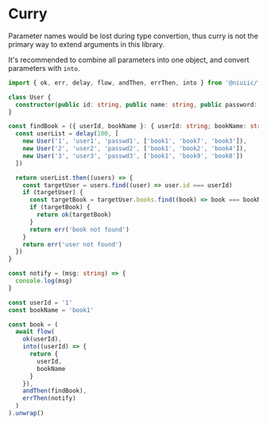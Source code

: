 # Curry

Parameter names would be lost during type convertion, thus curry is not the primary way to extend arguments in this library.

It's recommended to combine all parameters into one object, and convert parameters with `into`.

```typescript
import { ok, err, delay, flow, andThen, errThen, into } from '@niuiic/flow'

class User {
  constructor(public id: string, public name: string, public password: string, public books: string[]) {}
}

const findBook = ({ userId, bookName }: { userId: string; bookName: string }) => {
  const userList = delay(100, [
    new User('1', 'user1', 'passwd1', ['book1', 'book7', 'book3']),
    new User('2', 'user2', 'passwd2', ['book1', 'book2', 'book4']),
    new User('3', 'user3', 'passwd3', ['book1', 'book9', 'book8'])
  ])

  return userList.then((users) => {
    const targetUser = users.find((user) => user.id === userId)
    if (targetUser) {
      const targetBook = targetUser.books.find((book) => book === bookName)
      if (targetBook) {
        return ok(targetBook)
      }
      return err('book not found')
    }
    return err('user not found')
  })
}

const notify = (msg: string) => {
  console.log(msg)
}

const userId = '1'
const bookName = 'book1'

const book = (
  await flow(
    ok(userId),
    into((userId) => {
      return {
        userId,
        bookName
      }
    }),
    andThen(findBook),
    errThen(notify)
  )
).unwrap()
```
